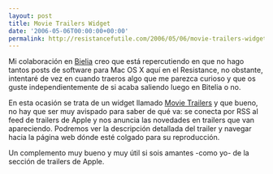 ```yaml
---
layout: post
title: Movie Trailers Widget
date: '2006-05-06T00:00:00+00:00'
permalink: http://resistancefutile.com/2006/05/06/movie-trailers-widget-2/
---
```

<a href="http://www.edot-studios.com/webgroups2/index.php?menu_item=277"><img style="float:right; margin:0 0 10px 10px;cursor:pointer; cursor:hand;" src="http://photos1.blogger.com/blogger/6639/1972/320/screenshot.12.jpg" border="0" alt="" /></a>Mi colaboración en <a href="http://bitelia.com">Bielia</a> creo que está repercutiendo en que no hago tantos posts de software para Mac OS X aquí en el Resistance, no obstante, intentaré de vez en cuando traeros algo que me parezca curioso y que os guste independientemente de si acaba saliendo luego en Bitelia o no. 

En esta ocasión se trata de un widget llamado <a href="http://www.edot-studios.com/webgroups2/index.php?menu_item=277">Movie Trailers</a> y que bueno, no hay que ser muy avispado para saber de qué va: se conecta por RSS al feed de trailers de Apple y nos anuncia las novedades en trailers que van apareciendo. Podremos ver la descripción detallada del trailer y navegar hacia la página web dónde esté colgado para  su reproducción.

Un complemento muy bueno y muy útil si sois amantes -como yo- de la sección de trailers de Apple.
